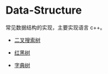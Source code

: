 # Data-Structure
常见数据结构的实现，主要实现语言 c++。

* [二叉搜索树](https://github.com/wangjunstf/Data-Structure/blob/main/Binary-Search-Tree/Binary-Search-Tree.c)

* [红黑树](https://github.com/wangjunstf/Data-Structure/blob/main/Red%E2%80%93Black-Tree/RedBlack.h)

* [字典树](https://github.com/wangjunstf/Data-Structure/blob/main/Trie-Tree.cpp)